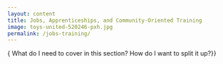 ```yaml
---
layout: content
title: Jobs, Apprenticeships, and Community-Oriented Training
image: toys-united-520246-pxh.jpg
permalink: /jobs-training/
---
```


{ What do I need to cover in this section? How do I want to split it up?}}